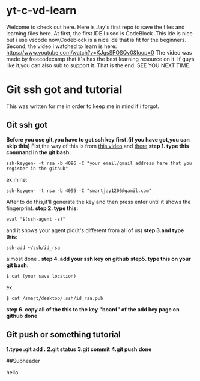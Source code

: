 # yt-c-vd-learn
Welcome to check out here.
Here is Jay's first repo to save the files and learning files here.
At first, the first IDE I used is CodeBlock .This ide is nice but i use vscode now,Codeblock is a nice ide that is fit for the beginners.
Second, the video i watched to learn is here:
https://www.youtube.com/watch?v=KJgsSFOSQv0&loop=0
The video was made by freecodecamp that it's has the best learning resource on it.
If guys like it,you can also sub to support it.
That is the end.
SEE YOU NEXT TIME.
# Git ssh got and tutorial
This was written for me in order to keep me in mind if i forgot.
## Git ssh got 
**Before you use git,you have to got ssh key first.(if you have got,you can skip this)**
Fist,the way of this is from [this video](https://www.youtube.com/watch?v=H5qNpRGB7Qw&loop=0)
and [there](https://blog.jaycetyle.com/2018/02/github-ssh/)
**step 1. type this command in the git bash:**
```
ssh-keygen- -t rsa -b 4096 -C "your email/gmail address here that you register in the github"
```
ex.mine:
```
ssh-keygen- -t rsa -b 4096 -C "smartjay1206@gamil.com"
```
After to do this,it'll generate the key and then press enter until it shows the fingerprint.
**step 2. type this:**
```
eval "$(ssh-agent -s)"
```
and it shows your agent pid(it's different from all of us)
**step 3.and type this:**
```
ssh-add ~/ssh/id_rsa
```
almost done .
**step 4. add your ssh key on github**
**step5. type this on your git bash:**
```
$ cat (your save location)
```
ex.
```
$ cat /smart/desktop/.ssh/id_rsa.pub
```
**step 6. copy all of the this to the key "board" of the add key page on github**
**done**
## Git push or something tutorial
**1.type :git add .**
**2.git status**
**3.git commit**
**4.git push**
**done**




##Subheader

hello